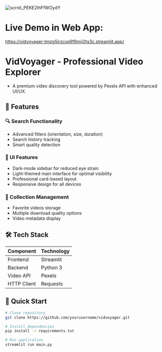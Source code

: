 ![scrnli_PEKE2lhFfWOydY](https://github.com/user-attachments/assets/d04c89d9-e38c-469d-9255-6e9d02b78758)


# Live Demo in Web App:
https://vidvoyager-tmzg5irzcxq9f9mij2tg3c.streamlit.app/

# VidVoyager - Professional Video Explorer

* A premium video discovery tool powered by Pexels API with enhanced UI/UX.

## 🌟 Features

### 🔍 Search Functionality

- Advanced filters (orientation, size, duration)
- Search history tracking
- Smart quality detection

### 🎨 UI Features

- Dark-mode sidebar for reduced eye strain
- Light-themed main interface for optimal visibility
- Professional card-based layout
- Responsive design for all devices

### 💾 Collection Management

- Favorite videos storage
- Multiple download quality options
- Video metadata display

## 🛠️ Tech Stack

| Component       | Technology |
|-----------------|------------|
| Frontend        | Streamlit  |
| Backend         | Python 3   |
| Video API       | Pexels     |
| HTTP Client     | Requests   |

## 🚀 Quick Start

```bash
# Clone repository
git clone https://github.com/yourusername/vidvoyager.git

# Install dependencies
pip install -r requirements.txt

# Run application
streamlit run main.py
